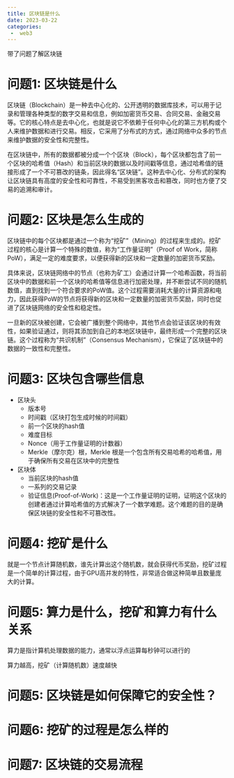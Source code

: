 ```yaml
---
title: 区块链是什么
date: 2023-03-22
categories:
 -  web3
---
```


带了问题了解区块链

# 问题1: 区块链是什么

区块链（Blockchain）是一种去中心化的、公开透明的数据库技术，可以用于记录和管理各种类型的数字交易和信息，例如加密货币交易、合同交易、金融交易等。它的核心特点是去中心化，也就是说它不依赖于任何中心化的第三方机构或个人来维护数据和进行交易。相反，它采用了分布式的方式，通过网络中众多的节点来维护数据的安全性和完整性。

在区块链中，所有的数据都被分成一个个区块（Block），每个区块都包含了前一个区块的哈希值（Hash）和当前区块的数据以及时间戳等信息，通过哈希值的链接形成了一个不可篡改的链条，因此得名“区块链”。这种去中心化、分布式的架构让区块链具有高度的安全性和可靠性，不易受到黑客攻击和篡改，同时也方便了交易的追溯和审计。

# 问题2: 区块是怎么生成的

区块链中的每个区块都是通过一个称为“挖矿”（Mining）的过程来生成的。挖矿过程的核心是计算一个特殊的数值，称为“工作量证明”（Proof of Work，简称PoW），满足一定的难度要求，以便获得新的区块和一定数量的加密货币奖励。

具体来说，区块链网络中的节点（也称为矿工）会通过计算一个哈希函数，将当前区块中的数据和前一个区块的哈希值等信息进行加密处理，并不断尝试不同的随机数值，直到找到一个符合要求的PoW值。这个过程需要消耗大量的计算资源和电力，因此获得PoW的节点将获得新的区块和一定数量的加密货币奖励，同时也促进了区块链网络的安全性和稳定性。

一旦新的区块被创建，它会被广播到整个网络中，其他节点会验证该区块的有效性，如果验证通过，则将其添加到自己的本地区块链中，最终形成一个完整的区块链。这个过程称为“共识机制”（Consensus Mechanism），它保证了区块链中的数据的一致性和完整性。

# 问题3: 区块包含哪些信息

- 区块头
   - 版本号
   - 时间戳（区块打包生成时候的时间戳）
   - 前一个区块的hash值
   - 难度目标
   - Nonce（用于工作量证明的计数器）
   - Merkle（摩尔克）根，Merkle 根是一个包含所有交易哈希的哈希值，用于确保所有交易在区块中的完整性
- 区块体
   - 当前区块的hash值
   - 一系列的交易记录
   - 验证信息(Proof-of-Work)：这是一个工作量证明的证明，证明这个区块的创建者通过计算哈希值的方式解决了一个数学难题。这个难题的目的是确保区块链的安全性和不可篡改性。


# 问题4: 挖矿是什么

就是一个节点计算随机数，谁先计算出这个随机数，就会获得代币奖励，挖矿过程是一个简单的计算过程，由于GPU高并发的特性，非常适合做这种简单且数量庞大的计算。

# 问题5: 算力是什么，挖矿和算力有什么关系

算力是指计算机处理数据的能力，通常以浮点运算每秒钟可以进行的

算力越高，挖矿（计算随机数）速度越快

# 问题5: 区块链是如何保障它的安全性？

# 问题6: 挖矿的过程是怎么样的

# 问题7: 区块链的交易流程

